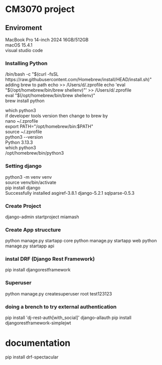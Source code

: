 # CM3070 project


## Enviroment 
MacBook Pro 14-inch 2024 16GB/512GB  
macOS 15.4.1  
visual studio code 

### Installing Python 
/bin/bash -c "$(curl -fsSL https://raw.githubusercontent.com/Homebrew/install/HEAD/install.sh)"  
adding brew to path  
    echo >> /Users/d/.zprofile  
    echo 'eval "$(/opt/homebrew/bin/brew shellenv)"' >> /Users/d/.zprofile  
    eval "$(/opt/homebrew/bin/brew shellenv)"  
brew install python  

which python3  
if developer tools version then change to brew by  
nano ~/.zprofile  
export PATH="/opt/homebrew/bin:$PATH"  
source ~/.zprofile  
python3 --version  
Python 3.13.3  
which python3  
/opt/homebrew/bin/python3  

### Setting django 
python3 -m venv venv  
source venv/bin/activate  
pip install django  
Successfully installed asgiref-3.8.1 django-5.2.1 sqlparse-0.5.3  

### Create Project 
django-admin startproject miamash

### Create App struccture
python manage.py startapp core
python manage.py startapp web
python manage.py startapp api 

### instal DRF (Django Rest Framework)
pip install djangorestframework 

### Superuser
python manage.py createsuperuser
root
test123123


### doing a brench to try external authentication 
pip install 'dj-rest-auth[with_social]' django-allauth
pip install djangorestframework-simplejwt

# documentation 
pip install drf-spectacular